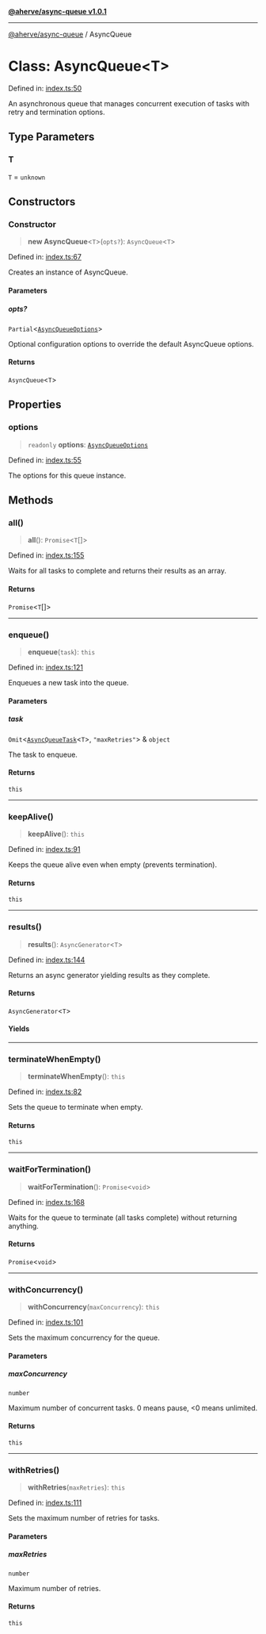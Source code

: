 [**@aherve/async-queue v1.0.1**](../README.md)

***

[@aherve/async-queue](../globals.md) / AsyncQueue

# Class: AsyncQueue\<T\>

Defined in: [index.ts:50](https://github.com/aherve/async-queue/blob/cf2d7bf991268bbe4aebf1725f18a3fc1770ec33/src/index.ts#L50)

An asynchronous queue that manages concurrent execution of tasks with retry and termination options.

## Type Parameters

### T

`T` = `unknown`

## Constructors

### Constructor

> **new AsyncQueue**\<`T`\>(`opts?`): `AsyncQueue`\<`T`\>

Defined in: [index.ts:67](https://github.com/aherve/async-queue/blob/cf2d7bf991268bbe4aebf1725f18a3fc1770ec33/src/index.ts#L67)

Creates an instance of AsyncQueue.

#### Parameters

##### opts?

`Partial`\<[`AsyncQueueOptions`](../interfaces/AsyncQueueOptions.md)\>

Optional configuration options to override the default AsyncQueue options.

#### Returns

`AsyncQueue`\<`T`\>

## Properties

### options

> `readonly` **options**: [`AsyncQueueOptions`](../interfaces/AsyncQueueOptions.md)

Defined in: [index.ts:55](https://github.com/aherve/async-queue/blob/cf2d7bf991268bbe4aebf1725f18a3fc1770ec33/src/index.ts#L55)

The options for this queue instance.

## Methods

### all()

> **all**(): `Promise`\<`T`[]\>

Defined in: [index.ts:155](https://github.com/aherve/async-queue/blob/cf2d7bf991268bbe4aebf1725f18a3fc1770ec33/src/index.ts#L155)

Waits for all tasks to complete and returns their results as an array.

#### Returns

`Promise`\<`T`[]\>

***

### enqueue()

> **enqueue**(`task`): `this`

Defined in: [index.ts:121](https://github.com/aherve/async-queue/blob/cf2d7bf991268bbe4aebf1725f18a3fc1770ec33/src/index.ts#L121)

Enqueues a new task into the queue.

#### Parameters

##### task

`Omit`\<[`AsyncQueueTask`](../interfaces/AsyncQueueTask.md)\<`T`\>, `"maxRetries"`\> & `object`

The task to enqueue.

#### Returns

`this`

***

### keepAlive()

> **keepAlive**(): `this`

Defined in: [index.ts:91](https://github.com/aherve/async-queue/blob/cf2d7bf991268bbe4aebf1725f18a3fc1770ec33/src/index.ts#L91)

Keeps the queue alive even when empty (prevents termination).

#### Returns

`this`

***

### results()

> **results**(): `AsyncGenerator`\<`T`\>

Defined in: [index.ts:144](https://github.com/aherve/async-queue/blob/cf2d7bf991268bbe4aebf1725f18a3fc1770ec33/src/index.ts#L144)

Returns an async generator yielding results as they complete.

#### Returns

`AsyncGenerator`\<`T`\>

#### Yields

***

### terminateWhenEmpty()

> **terminateWhenEmpty**(): `this`

Defined in: [index.ts:82](https://github.com/aherve/async-queue/blob/cf2d7bf991268bbe4aebf1725f18a3fc1770ec33/src/index.ts#L82)

Sets the queue to terminate when empty.

#### Returns

`this`

***

### waitForTermination()

> **waitForTermination**(): `Promise`\<`void`\>

Defined in: [index.ts:168](https://github.com/aherve/async-queue/blob/cf2d7bf991268bbe4aebf1725f18a3fc1770ec33/src/index.ts#L168)

Waits for the queue to terminate (all tasks complete) without returning anything.

#### Returns

`Promise`\<`void`\>

***

### withConcurrency()

> **withConcurrency**(`maxConcurrency`): `this`

Defined in: [index.ts:101](https://github.com/aherve/async-queue/blob/cf2d7bf991268bbe4aebf1725f18a3fc1770ec33/src/index.ts#L101)

Sets the maximum concurrency for the queue.

#### Parameters

##### maxConcurrency

`number`

Maximum number of concurrent tasks. 0 means pause, <0 means unlimited.

#### Returns

`this`

***

### withRetries()

> **withRetries**(`maxRetries`): `this`

Defined in: [index.ts:111](https://github.com/aherve/async-queue/blob/cf2d7bf991268bbe4aebf1725f18a3fc1770ec33/src/index.ts#L111)

Sets the maximum number of retries for tasks.

#### Parameters

##### maxRetries

`number`

Maximum number of retries.

#### Returns

`this`
